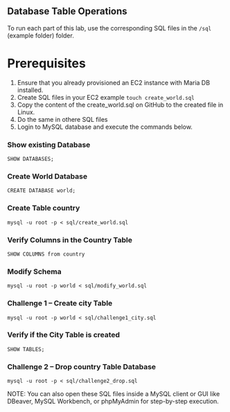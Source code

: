 ## Database Table Operations

To run each part of this lab, use the corresponding SQL files in the `/sql` (example folder) folder.

# Prerequisites
1. Ensure that you already provisioned an EC2 instance with Maria DB installed.
2. Create SQL files in your EC2 example `touch create_world.sql`
3. Copy the content of the create_world.sql on GitHub to the created file in Linux.
4. Do the same in othere SQL files
5. Login to MySQL database and execute the commands below.

### Show existing Database
`SHOW DATABASES;`

### Create World Database 
`CREATE DATABASE world;`

### Create Table country
`mysql -u root -p < sql/create_world.sql`

### Verify Columns in the Country Table
`SHOW COLUMNS from country`

### Modify Schema
`mysql -u root -p world < sql/modify_world.sql`

### Challenge 1 – Create city Table
`mysql -u root -p world < sql/challenge1_city.sql`

### Verify if the City Table is created
`SHOW TABLES;`

### Challenge 2 – Drop country Table Database
`mysql -u root -p < sql/challenge2_drop.sql`

NOTE: You can also open these SQL files inside a MySQL client or GUI like DBeaver, MySQL Workbench, or phpMyAdmin for step-by-step execution.